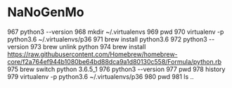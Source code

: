 NaNoGenMo
========

  967  python3 --version
  968  mkdir ~/.virtualenvs
  969  pwd
  970  virtualenv -p python3.6 ~/.virtualenvs/p36
  971  brew install python3.6
  972  python3 --version
  973  brew unlink python
  974  brew install https://raw.githubusercontent.com/Homebrew/homebrew-core/f2a764ef944b1080be64bd88dca9a1d80130c558/Formula/python.rb
  975  brew switch python 3.6.5_1
  976  python3 --version
  977  pwd
  978  history
  979  virtualenv -p python3.6 ~/.virtualenvs/p36
  980  pwd
  981  ls ..
